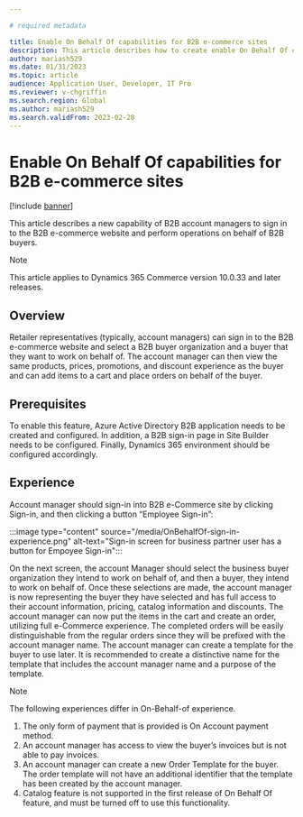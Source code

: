 ```yaml
---

# required metadata

title: Enable On Behalf Of capabilities for B2B e-commerce sites
description: This article describes how to create enable On Behalf Of capabilities for Microsoft Dynamics 365 Commerce business-to-business (B2B) sites.
author: mariash529
ms.date: 01/31/2023
ms.topic: article
audience: Application User, Developer, IT Pro
ms.reviewer: v-chgriffin
ms.search.region: Global
ms.author: mariash529
ms.search.validFrom: 2023-02-28
---
```


# Enable On Behalf Of capabilities for B2B e-commerce sites

[!include [banner](includes/banner.md)]

This article describes a new capability of B2B account managers to sign in to the B2B e-commerce website and perform operations on behalf of B2B buyers.

> [!NOTE]
> This article applies to Dynamics 365 Commerce version 10.0.33 and later releases.

## Overview

Retailer representatives (typically, account managers) can sign in to the B2B e-commerce website and select a B2B buyer organization and a buyer that they want to work on behalf of. The account manager can then view the same products, prices, promotions, and discount experience as the buyer and can add items to a cart and place orders on behalf of the buyer. 

## Prerequisites
To enable this feature, Azure Active Directory B2B application needs to be created and configured. In addition, a B2B sign-in page in Site Builder needs to be configured. Finally, Dynamics 365 environment should be configured accordingly. 
  
## Experience
  
Account manager should sign-in into B2B e-Commerce site by clicking Sign-in, and then clicking a button “Employee Sign-in”:

:::image type="content" source="/media/OnBehalfOf-sign-in-experience.png" alt-text="Sign-in screen for business partner user has a button for Empoyee Sign-in":::

On the next screen, the account Manager should select the business buyer organization they intend to work on behalf of, and then a buyer, they intend to work on behalf of.
Once these selections are made, the account manager is now representing the buyer they have selected and has full access to their account information, pricing, catalog information and discounts. The account manager can now put the items in the cart and create an order, utilizing full e-Commerce experience. The completed orders will be easily distinguishable  from the regular orders since they will be prefixed with the account manager name. The account manager can create a template for the buyer to use later. It is recommended to create a distinctive name for the template that includes the account manager name and a purpose of the template. 

> [!NOTE]
> The following experiences differ in On-Behalf-of experience.
> 1.	The only form of payment that is provided is On Account payment method.  
> 2.	An account manager has access to view the buyer’s invoices but is not able to pay invoices. 
> 3.	An account manager can create a new Order Template for the buyer. The order template will not have an additional identifier that the template has been created by the  account manager. 
> 4.	Catalog feature is not supported in the first release of On Behalf Of feature, and must be turned off to use this functionality. 

